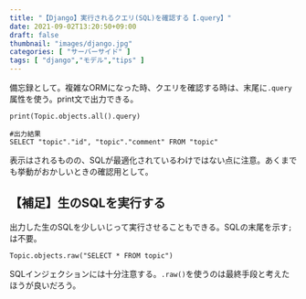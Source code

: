 ```yaml
---
title: "【Django】実行されるクエリ(SQL)を確認する【.query】"
date: 2021-09-02T13:20:50+09:00
draft: false
thumbnail: "images/django.jpg"
categories: [ "サーバーサイド" ]
tags: [ "django","モデル","tips" ]
---
```



備忘録として。複雑なORMになった時、クエリを確認する時は、末尾に`.query`属性を使う。print文で出力できる。

    print(Topic.objects.all().query)

    #出力結果
    SELECT "topic"."id", "topic"."comment" FROM "topic"

表示はされるものの、SQLが最適化されているわけではない点に注意。あくまでも挙動がおかしいときの確認用として。

## 【補足】生のSQLを実行する

出力した生のSQLを少しいじって実行させることもできる。SQLの末尾を示す`;`は不要。

    Topic.objects.raw("SELECT * FROM topic")

SQLインジェクションには十分注意する。`.raw()`を使うのは最終手段と考えたほうが良いだろう。

